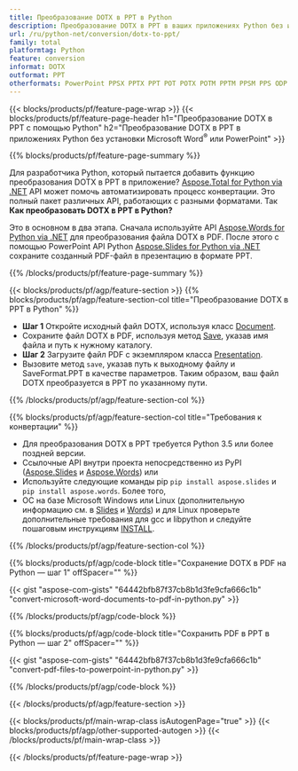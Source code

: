 ```yaml
---
title: Преобразование DOTX в PPT в Python
description: Преобразование DOTX в PPT в ваших приложениях Python без использования Microsoft Word или PowerPoint 
url: /ru/python-net/conversion/dotx-to-ppt/
family: total
platformtag: Python
feature: conversion
informat: DOTX
outformat: PPT
otherformats: PowerPoint PPSX PPTX PPT POT POTX POTM PPTM PPSM PPS ODP
---
```

{{< blocks/products/pf/feature-page-wrap >}}
{{< blocks/products/pf/feature-page-header h1="Преобразование DOTX в PPT с помощью Python" h2="Преобразование DOTX в PPT в приложениях Python без установки Microsoft Word<sup>&reg;</sup> или PowerPoint" >}}

{{% blocks/products/pf/feature-page-summary %}}

Для разработчика Python, который пытается добавить функцию преобразования DOTX в PPT в приложение? [Aspose.Total for Python via .NET](https://products.aspose.com/total/python-net/) API может помочь автоматизировать процесс конвертации. Это полный пакет различных API, работающих с разными форматами. Так **Как преобразовать DOTX в PPT в Python?**

Это в основном в два этапа. Сначала используйте API [Aspose.Words for Python via .NET](https://products.aspose.com/words/python-net/) для преобразования файла DOTX в PDF. После этого с помощью PowerPoint API Python [Aspose.Slides for Python via .NET](https://products.aspose.com/slides/python-net/) сохраните созданный PDF-файл в презентацию в формате PPT. 

{{% /blocks/products/pf/feature-page-summary %}}

{{< blocks/products/pf/agp/feature-section >}}
{{% blocks/products/pf/agp/feature-section-col title="Преобразование DOTX в PPT в Python" %}}
- **Шаг 1** Откройте исходный файл DOTX, используя класс [Document](https://reference.aspose.com/words/python-net/aspose.words/document/).
- Сохраните файл DOTX в PDF, используя метод [Save](https://reference.aspose.com/words/python-net/aspose.words/document/save/), указав имя файла и путь к нужному каталогу.
-  **Шаг 2** Загрузите файл PDF с экземпляром класса [Presentation](https://reference.aspose.com/slides/python-net/aspose.slides/presentation/).
-  Вызовите метод `save`, указав путь к выходному файлу и SaveFormat.PPT в качестве параметров. Таким образом, ваш файл DOTX преобразуется в PPT по указанному пути.

{{% /blocks/products/pf/agp/feature-section-col %}}

{{% blocks/products/pf/agp/feature-section-col title="Требования к конвертации" %}}

- Для преобразования DOTX в PPT требуется Python 3.5 или более поздней версии.
- Ссылочные API внутри проекта непосредственно из PyPI ([Aspose.Slides](https://pypi.org/project/Aspose.Slides/) и [Aspose.Words](https://pypi.org/project/aspose-words/)) или
- Используйте следующие команды pip ```pip install aspose.slides``` и ```pip install aspose.words```. Более того,
- ОС на базе Microsoft Windows или Linux (дополнительную информацию см. в [Slides](https://docs.aspose.com/slides/python-net/system-requirements/) и [Words](https://docs.aspose.com/words/python-net/system-requirements/)) и для Linux проверьте дополнительные требования для gcc и libpython и следуйте пошаговым инструкциям [INSTALL](https://docs.aspose.com/words/python-net/installation/).
 

{{% /blocks/products/pf/agp/feature-section-col %}}

{{% blocks/products/pf/agp/code-block title="Сохранение DOTX в PDF на Python — шаг 1" offSpacer="" %}}

{{< gist "aspose-com-gists" "64442bfb87f37cb8b1d3fe9cfa666c1b" "convert-microsoft-word-documents-to-pdf-in-python.py" >}}

{{% /blocks/products/pf/agp/code-block %}}

{{% blocks/products/pf/agp/code-block title="Сохранить PDF в PPT в Python — шаг 2" offSpacer="" %}}

{{< gist "aspose-com-gists" "64442bfb87f37cb8b1d3fe9cfa666c1b" "convert-pdf-files-to-powerpoint-in-python.py" >}}

{{% /blocks/products/pf/agp/code-block %}}

{{< /blocks/products/pf/agp/feature-section >}}

{{< blocks/products/pf/main-wrap-class isAutogenPage="true" >}}
{{< blocks/products/pf/agp/other-supported-autogen >}}
{{< /blocks/products/pf/main-wrap-class >}}

{{< /blocks/products/pf/feature-page-wrap >}}